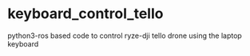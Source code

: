 # keyboard_control_tello
python3-ros based code to control ryze-dji tello drone using the laptop keyboard
